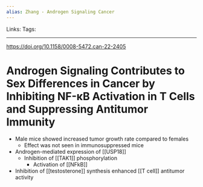 ```yaml
---
alias: Zhang - Androgen Signaling Cancer
---
```


Links:
Tags:

---

https://doi.org/10.1158/0008-5472.can-22-2405

# Androgen Signaling Contributes to Sex Differences in Cancer by Inhibiting NF-κB Activation in T Cells and Suppressing Antitumor Immunity

- Male mice showed increased tumor growth rate compared to females
	- Effect was not seen in immunosuppressed mice
- Androgen-mediated expression of [[USP18]]
	- Inhibition of [[TAK1]] phosphorylation
		- Activation of [[NFkB]]
- Inhibition of [[testosterone]] synthesis enhanced [[T cell]] antitumor activity